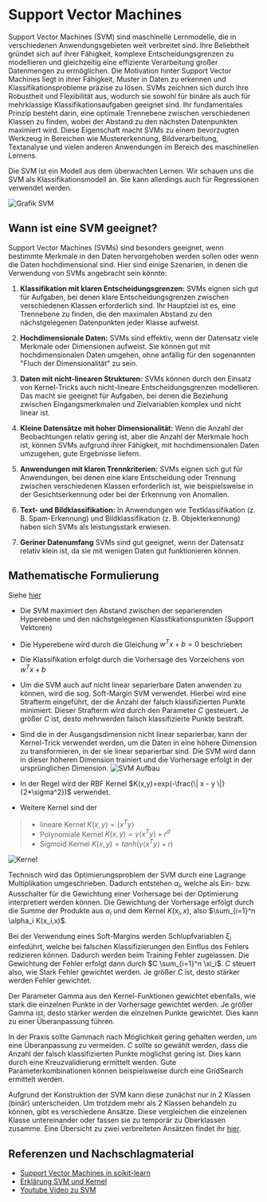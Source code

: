 # Support Vector Machines
Support Vector Machines (SVM) sind maschinelle Lernmodelle, die in verschiedenen Anwendungsgebieten weit verbreitet sind. Ihre Beliebtheit gründet sich auf ihrer Fähigkeit, komplexe Entscheidungsgrenzen zu modellieren und gleichzeitig eine effiziente Verarbeitung großer Datenmengen zu ermöglichen. Die Motivation hinter Support Vector Machines liegt in ihrer Fähigkeit, Muster in Daten zu erkennen und Klassifikationsprobleme präzise zu lösen. SVMs zeichnen sich durch ihre Robustheit und Flexibilität aus, wodurch sie sowohl für binäre als auch für mehrklassige Klassifikationsaufgaben geeignet sind. Ihr fundamentales Prinzip besteht darin, eine optimale Trennebene zwischen verschiedenen Klassen zu finden, wobei der Abstand zu den nächsten Datenpunkten maximiert wird. Diese Eigenschaft macht SVMs zu einem bevorzugten Werkzeug in Bereichen wie Mustererkennung, Bildverarbeitung, Textanalyse und vielen anderen Anwendungen im Bereich des maschinellen Lernens.

Die SVM ist ein Modell aus dem überwachten Lernen. Wir schauen uns die SVM als Klassifikationsmodell an. Sie kann allerdings auch für Regressionen verwendet werden.


![Grafik SVM](https://miro.medium.com/v2/resize:fit:1100/1*XE9jt0r1yAW8LnliQ3mllQ.png)


## Wann ist eine SVM geeignet?

Support Vector Machines (SVMs) sind besonders geeignet, wenn bestimmte Merkmale in den Daten hervorgehoben werden sollen oder wenn die Daten hochdimensional sind. Hier sind einige Szenarien, in denen die Verwendung von SVMs angebracht sein könnte:

1. **Klassifikation mit klaren Entscheidungsgrenzen:**
   SVMs eignen sich gut für Aufgaben, bei denen klare Entscheidungsgrenzen zwischen verschiedenen Klassen erforderlich sind. Ihr Hauptziel ist es, eine Trennebene zu finden, die den maximalen Abstand zu den nächstgelegenen Datenpunkten jeder Klasse aufweist.

2. **Hochdimensionale Daten:**
   SVMs sind effektiv, wenn der Datensatz viele Merkmale oder Dimensionen aufweist. Sie können gut mit hochdimensionalen Daten umgehen, ohne anfällig für den sogenannten "Fluch der Dimensionalität" zu sein.

3. **Daten mit nicht-linearen Strukturen:**
   SVMs können durch den Einsatz von Kernel-Tricks auch nicht-lineare Entscheidungsgrenzen modellieren. Das macht sie geeignet für Aufgaben, bei denen die Beziehung zwischen Eingangsmerkmalen und Zielvariablen komplex und nicht linear ist.

4. **Kleine Datensätze mit hoher Dimensionalität:**
   Wenn die Anzahl der Beobachtungen relativ gering ist, aber die Anzahl der Merkmale hoch ist, können SVMs aufgrund ihrer Fähigkeit, mit hochdimensionalen Daten umzugehen, gute Ergebnisse liefern.

5. **Anwendungen mit klaren Trennkriterien:**
   SVMs eignen sich gut für Anwendungen, bei denen eine klare Entscheidung oder Trennung zwischen verschiedenen Klassen erforderlich ist, wie beispielsweise in der Gesichtserkennung oder bei der Erkennung von Anomalien.

6. **Text- und Bildklassifikation:**
   In Anwendungen wie Textklassifikation (z. B. Spam-Erkennung) und Bildklassifikation (z. B. Objekterkennung) haben sich SVMs als leistungsstark erwiesen.

7. **Geriner Datenumfang**
   SVMs sind gut geeignet, wenn der Datensatz relativ klein ist, da sie mit wenigen Daten gut funktionieren können.


## Mathematische Formulierung

Siehe [hier](https://scikit-learn.org/stable/modules/svm.html#svc)

- Die SVM maximiert den Abstand zwischen der separierenden Hyperebene und den nächstgelegenen Klassfikationspunkten (Support Vektoren)
- Die Hyperebene wird durch die Gleichung $w^Tx + b = 0$ beschrieben
- Die Klassifikation erfolgt durch die Vorhersage des Vorzeichens von $w^Tx + b$
- Um die SVM auch auf nicht linear separierbare Daten anwenden zu können, wird die sog. Soft-Margin SVM verwendet. Hierbei wird eine Strafterm eingeführt, der die Anzahl der falsch klassifizierten Punkte minimiert. Dieser Strafterm wird durch den Parameter $C$ gesteuert. Je größer $C$ ist, desto mehrwerden falsch klassifizierte Punkte bestraft.
- Sind die in der Ausgangsdimension nicht linear separierbar, kann der Kernel-Trick verwendet werden, um die Daten in eine höhere Dimension zu transformieren, in der sie linear separierbar sind. Die SVM wird dann in dieser höheren Dimension trainiert und die Vorhersage erfolgt in der ursprünglichen Dimension.
![SVM Aufbau](https://i.stack.imgur.com/FsYi6.png)

- In der Regel wird der RBF Kernel $K(x,y)=exp(-\frac{\| x - y \|}{2*\sigma^2})$ verwendet.
- Weitere Kernel sind der 
>  - lineare Kernel $K(x,y)=\langle x^Ty\rangle$
>  - Polynomiale Kernel $K(x,y)= \gamma \langle x^Ty \rangle + r^d$
>  - Sigmoid Kernel $K(x,y)=tanh(\gamma \langle x^Ty \rangle + r)$

![Kernel](https://miro.medium.com/v2/resize:fit:838/1*gXvhD4IomaC9Jb37tzDUVg.png)

Technisch wird das Optimierungsproblem der SVM durch eine Lagrange Multiplikation umgeschrieben. Dadurch entstehen $\alpha_i$, welche als Ein- bzw. Ausschalter für die Gewichtung einer Vorhersage bei der Optimierung interpretiert werden können. Die Gewichtung der Vorhersage erfolgt durch die Summe der Produkte aus $\alpha_i$ und dem Kernel $K(x_i,x)$, also $\sum_{i=1}^n \alpha_i K(x_i,x)$. 

Bei der Verwendung eines Soft-Margins werden Schlupfvariablen $\xi_i$ einfedührt, welche bei falschen Klassifizierungen den Einflus des Fehlers redizieren können. Dadurch werden beim Training Fehler zugelassen. Die Gewichtung der Fehler erfolgt dann durch $C \sum_{i=1}^n \xi_i$. $C$ steuert also, wie Stark Fehler gewichtet werden. Je größer $C$ ist, desto stärker werden Fehler gewichtet.

Der Parameter Gamma aus den Kernel-Funktionen gewichtet ebenfalls, wie stark die einzelnen Punkte in der Vorhersage gewichtet werden. Je größer Gamma ist, desto stärker werden die einzelnen Punkte gewichtet. Dies kann zu einer Überanpassung führen.

In der Praxis sollte Gammach nach Möglichkeit gering gehalten werden, um eine Überanpassung zu vermeiden. $C$ sollte so gewählt werden, dass die Anzahl der falsch klassifizierten Punkte möglichst gering ist. Dies kann durch eine Kreuzvalidierung ermittelt werden. Gute Parameterkombinationen können beispielsweise durch eine GridSearch ermittelt werden.

Aufgrund der Konstruktion der SVM kann diese zunächst nur in 2 Klassen (binär) unterscheiden. Um trotzdem mehr als 2 Klassen behandeln zu können, gibt es verschiedene Ansätze. Diese vergleichen die einzelenen Klasse untereinander oder fassen sie zu temporär zu Oberklassen zusamme. Eine Übersicht zu zwei verbreiteten Ansätzen findet ihr [hier](/machine_learning_basics/klassifikationen#multi-klassen-klassifikation).

<!-- ## Checkliste

**Checkliste für SVM (Support Vector Machines)-Teilnehmer:**

1. [ ] Ich kann den Zweck von SVM in der maschinellen Lernens erklären.
1. [ ] Ich verstehe das Konzept der Trennfläche und wie SVM Entscheidungsgrenzen erstellt.
1. [ ] Ich verstehe, wie lineare und nichtlineare SVM funktionieren.
1. [ ] Ich kann den Begriff der Margen und Support-Vektoren in SVM erklären.
1. [ ] Ich verstehe die Rolle von Kernels in nichtlinearen SVMs.
1. [ ] Ich kann SVM-Modelle für Klassifikation erstellen.
1. [ ] Ich kann die Auswirkungen von SVM-Parametern wie dem C-Parameter und dem Kerneltyp erklären.
1. [ ] Ich kann den Unterschied zwischen Soft Margin und Hard Margin SVM erklären.
1. [ ] Ich verstehe, wie man den C-Parameter einstellt, um den Trade-off zwischen Fehler und Margin zu steuern.
1. [ ] Ich kann SVM für Mehrklassen-Klassifikation anwenden, z.B., durch One-vs-One oder One-vs-Rest Ansätze.
1. [ ] Ich verstehe, wie SVM mit mehreren Klassen umgeht.
1. [ ] Ich kann die Vor- und Nachteile von SVM im Vergleich zu anderen maschinellen Lernalgorithmen erklären.
1. [ ] Ich verstehe, in welchen Situationen SVM besonders effektiv ist. -->




## Referenzen und Nachschlagmaterial

- [Support Vector Machines in scikit-learn](https://scikit-learn.org/stable/modules/svm.html)
- [Erklärung SVM und Kernel](https://www.analyticsvidhya.com/blog/2021/10/support-vector-machinessvm-a-complete-guide-for-beginners/)
- [Youtube Video zu SVM](https://www.youtube.com/watch?v=ny1iZ5A8ilA)